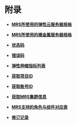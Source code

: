 # 附录<a name="mrs_01_9002"></a>

-   **[MRS所使用的弹性云服务器规格](MRS所使用的弹性云服务器规格.md)**  

-   **[MRS所使用的裸金属服务器规格](MRS所使用的裸金属服务器规格.md)**  

-   **[状态码](状态码.md)**  

-   **[错误码](错误码.md)**  

-   **[弹性伸缩指标列表](弹性伸缩指标列表.md)**  

-   **[获取项目ID](获取项目ID.md)**  

-   **[获取账号ID](获取账号ID.md)**  

-   **[获取MRS集群信息](获取MRS集群信息.md)**  

-   **[MRS支持的角色与组件对应表](MRS支持的角色与组件对应表.md)**  

-   **[修订记录](修订记录.md)**  


